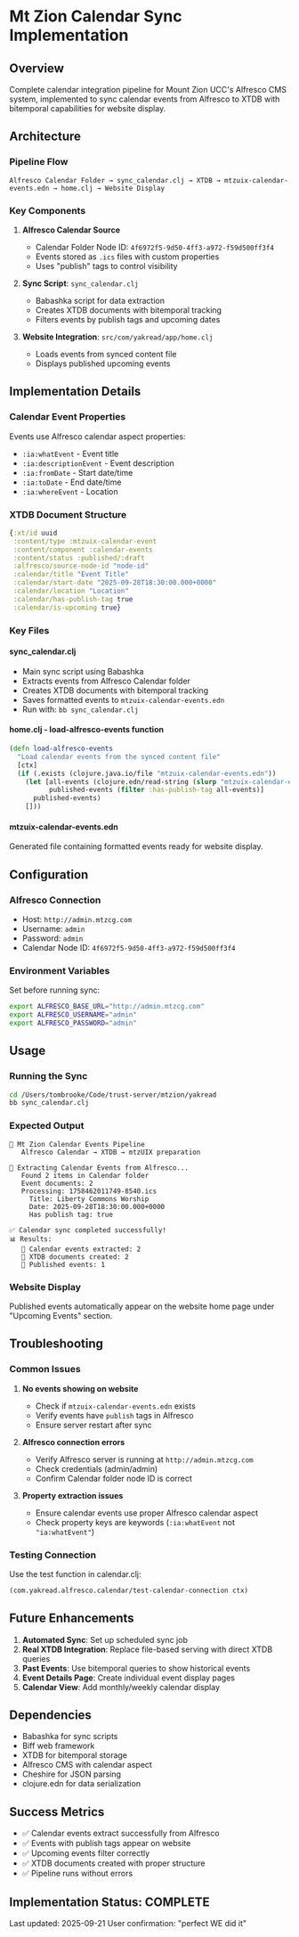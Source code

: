 # Mt Zion Calendar Sync Implementation

## Overview
Complete calendar integration pipeline for Mount Zion UCC's Alfresco CMS system, implemented to sync calendar events from Alfresco to XTDB with bitemporal capabilities for website display.

## Architecture

### Pipeline Flow
```
Alfresco Calendar Folder → sync_calendar.clj → XTDB → mtzuix-calendar-events.edn → home.clj → Website Display
```

### Key Components

1. **Alfresco Calendar Source**
   - Calendar Folder Node ID: `4f6972f5-9d50-4ff3-a972-f59d500ff3f4`
   - Events stored as `.ics` files with custom properties
   - Uses "publish" tags to control visibility

2. **Sync Script**: `sync_calendar.clj`
   - Babashka script for data extraction
   - Creates XTDB documents with bitemporal tracking
   - Filters events by publish tags and upcoming dates

3. **Website Integration**: `src/com/yakread/app/home.clj`
   - Loads events from synced content file
   - Displays published upcoming events

## Implementation Details

### Calendar Event Properties
Events use Alfresco calendar aspect properties:
- `:ia:whatEvent` - Event title
- `:ia:descriptionEvent` - Event description
- `:ia:fromDate` - Start date/time
- `:ia:toDate` - End date/time
- `:ia:whereEvent` - Location

### XTDB Document Structure
```clojure
{:xt/id uuid
 :content/type :mtzuix-calendar-event
 :content/component :calendar-events
 :content/status :published/:draft
 :alfresco/source-node-id "node-id"
 :calendar/title "Event Title"
 :calendar/start-date "2025-09-28T18:30:00.000+0000"
 :calendar/location "Location"
 :calendar/has-publish-tag true
 :calendar/is-upcoming true}
```

### Key Files

#### sync_calendar.clj
- Main sync script using Babashka
- Extracts events from Alfresco Calendar folder
- Creates XTDB documents with bitemporal tracking
- Saves formatted events to `mtzuix-calendar-events.edn`
- Run with: `bb sync_calendar.clj`

#### home.clj - load-alfresco-events function
```clojure
(defn load-alfresco-events
  "Load calendar events from the synced content file"
  [ctx]
  (if (.exists (clojure.java.io/file "mtzuix-calendar-events.edn"))
    (let [all-events (clojure.edn/read-string (slurp "mtzuix-calendar-events.edn"))
          published-events (filter :has-publish-tag all-events)]
      published-events)
    []))
```

#### mtzuix-calendar-events.edn
Generated file containing formatted events ready for website display.

## Configuration

### Alfresco Connection
- Host: `http://admin.mtzcg.com`
- Username: `admin`
- Password: `admin`
- Calendar Node ID: `4f6972f5-9d50-4ff3-a972-f59d500ff3f4`

### Environment Variables
Set before running sync:
```bash
export ALFRESCO_BASE_URL="http://admin.mtzcg.com"
export ALFRESCO_USERNAME="admin"
export ALFRESCO_PASSWORD="admin"
```

## Usage

### Running the Sync
```bash
cd /Users/tombrooke/Code/trust-server/mtzion/yakread
bb sync_calendar.clj
```

### Expected Output
```
📅 Mt Zion Calendar Events Pipeline
   Alfresco Calendar → XTDB → mtzUIX preparation

📅 Extracting Calendar Events from Alfresco...
   Found 2 items in Calendar folder
   Event documents: 2
   Processing: 1758462011749-8540.ics
     Title: Liberty Commons Worship
     Date: 2025-09-28T18:30:00.000+0000
     Has publish tag: true

✅ Calendar sync completed successfully!
📊 Results:
   📅 Calendar events extracted: 2
   💾 XTDB documents created: 2
   📢 Published events: 1
```

### Website Display
Published events automatically appear on the website home page under "Upcoming Events" section.

## Troubleshooting

### Common Issues

1. **No events showing on website**
   - Check if `mtzuix-calendar-events.edn` exists
   - Verify events have `publish` tags in Alfresco
   - Ensure server restart after sync

2. **Alfresco connection errors**
   - Verify Alfresco server is running at `http://admin.mtzcg.com`
   - Check credentials (admin/admin)
   - Confirm Calendar folder node ID is correct

3. **Property extraction issues**
   - Ensure calendar events use proper Alfresco calendar aspect
   - Check property keys are keywords (`:ia:whatEvent` not `"ia:whatEvent"`)

### Testing Connection
Use the test function in calendar.clj:
```clojure
(com.yakread.alfresco.calendar/test-calendar-connection ctx)
```

## Future Enhancements

1. **Automated Sync**: Set up scheduled sync job
2. **Real XTDB Integration**: Replace file-based serving with direct XTDB queries
3. **Past Events**: Use bitemporal queries to show historical events
4. **Event Details Page**: Create individual event display pages
5. **Calendar View**: Add monthly/weekly calendar display

## Dependencies

- Babashka for sync scripts
- Biff web framework
- XTDB for bitemporal storage
- Alfresco CMS with calendar aspect
- Cheshire for JSON parsing
- clojure.edn for data serialization

## Success Metrics

- ✅ Calendar events extract successfully from Alfresco
- ✅ Events with publish tags appear on website
- ✅ Upcoming events filter correctly
- ✅ XTDB documents created with proper structure
- ✅ Pipeline runs without errors

## Implementation Status: COMPLETE
Last updated: 2025-09-21
User confirmation: "perfect WE did it"